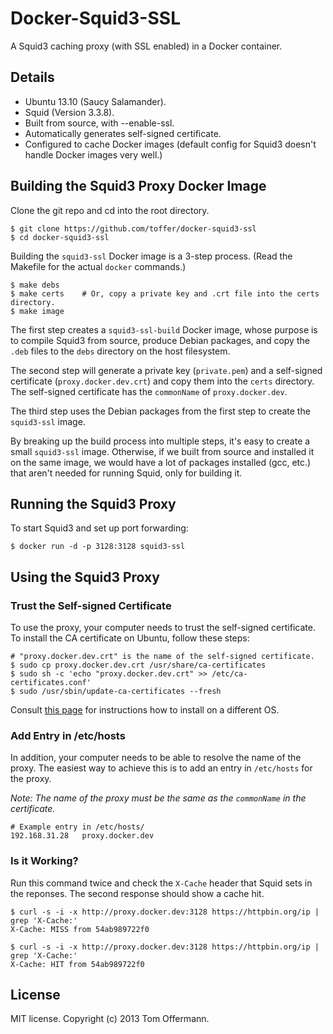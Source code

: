 Docker-Squid3-SSL
=================
A Squid3 caching proxy (with SSL enabled) in a Docker container.


Details
-------
* Ubuntu 13.10 (Saucy Salamander).
* Squid (Version 3.3.8).
* Built from source, with --enable-ssl.
* Automatically generates self-signed certificate.
* Configured to cache Docker images (default config for Squid3 doesn't handle Docker images very well.)


Building the Squid3 Proxy Docker Image
--------------------------------------
Clone the git repo and cd into the root directory.

    $ git clone https://github.com/toffer/docker-squid3-ssl
    $ cd docker-squid3-ssl

Building the `squid3-ssl` Docker image is a 3-step process. (Read the Makefile for the actual `docker` commands.)

    $ make debs
    $ make certs    # Or, copy a private key and .crt file into the certs directory.
    $ make image

The first step creates a `squid3-ssl-build` Docker image, whose purpose is to compile Squid3 from source, produce Debian packages, and copy the `.deb` files to the `debs` directory on the host filesystem.

The second step will generate a private key (`private.pem`) and a self-signed certificate (`proxy.docker.dev.crt`) and copy them into the `certs` directory. The self-signed certificate has the `commonName` of `proxy.docker.dev`.

The third step uses the Debian packages from the first step to create the `squid3-ssl` image.

By breaking up the build process into multiple steps, it's easy to create a small `squid3-ssl` image. Otherwise, if we built from source and installed it on the same image, we would have a lot of packages installed (gcc, etc.) that aren't needed for running Squid, only for building it.


Running the Squid3 Proxy
------------------------
To start Squid3 and set up port forwarding:

    $ docker run -d -p 3128:3128 squid3-ssl


Using the Squid3 Proxy
----------------------
### Trust the Self-signed Certificate
To use the proxy, your computer needs to trust the self-signed certificate. To install the CA certificate on Ubuntu, follow these steps:

    # "proxy.docker.dev.crt" is the name of the self-signed certificate.
    $ sudo cp proxy.docker.dev.crt /usr/share/ca-certificates
    $ sudo sh -c 'echo "proxy.docker.dev.crt" >> /etc/ca-certificates.conf'
    $ sudo /usr/sbin/update-ca-certificates --fresh

Consult [this page](http://mitmproxy.org/doc/ssl.html) for instructions how to install on a different OS.


### Add Entry in /etc/hosts
In addition, your computer needs to be able to resolve the name of the proxy. The easiest way to achieve this is to add an entry in `/etc/hosts` for the proxy.

*Note: The name of the proxy must be the same as the `commonName` in the certificate.*

    # Example entry in /etc/hosts/
    192.168.31.28   proxy.docker.dev


### Is it Working?
Run this command twice and check the `X-Cache` header that Squid sets in the reponses. The second response should show a cache hit.

    $ curl -s -i -x http://proxy.docker.dev:3128 https://httpbin.org/ip | grep 'X-Cache:'
    X-Cache: MISS from 54ab989722f0

    $ curl -s -i -x http://proxy.docker.dev:3128 https://httpbin.org/ip | grep 'X-Cache:'
    X-Cache: HIT from 54ab989722f0


License
-------
MIT license. Copyright (c) 2013 Tom Offermann.
